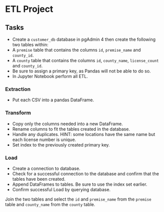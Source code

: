 # ETL Project

## Tasks

- Create a ```customer_db``` database in pgAdmin 4 then create the following two tables within:
- A ```premise``` table that contains the columns ```id```, ```premise_name``` and ```county_id```.
- A ```county``` table that contains the columns ```id```, ```county_name```, ```license_count``` and ```county_id```.
- Be sure to assign a primary key, as Pandas will not be able to do so.
- In Jupyter Notebook perform all ETL.

### Extraction

- Put each CSV into a pandas DataFrame.

### Transform

- Copy only the columns needed into a new DataFrame.
- Rename columns to fit the tables created in the database.
- Handle any duplicates. HINT: some locations have the same name but each license number is unique.
- Set index to the previously created primary key.

### Load

- Create a connection to database.
- Check for a successful connection to the database and confirm that the tables have been created.
- Append DataFrames to tables. Be sure to use the index set earlier.
- Confirm successful Load by querying database.


Join the two tables and select the ```id``` and ```premise_name``` from the ```premise``` table and ```county_name``` from the ```county``` table.

